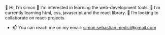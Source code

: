 👋 Hi, I’m simon
👀 I’m interested in learning the web-development tools.
🌱 I’m currently learning html, css, javascript and the react library.
💞️ I’m looking to collaborate on react-projects.
- 📫 You can reach me on my email:
simon.sebastian.medici@gmail.com

<!---
simonmedici/simonmedici is a ✨ special ✨ repository because its `README.md` (this file) appears on your GitHub profile.
You can click the Preview link to take a look at your changes.
--->
